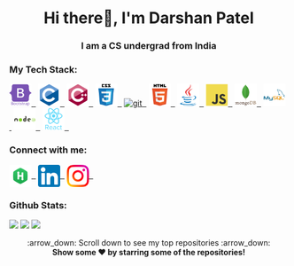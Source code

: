 <h1 align="center">Hi there👋, I'm Darshan Patel </h1>
<h3 align="center">I am a CS undergrad from India</h3>

<h3 align="left">My Tech Stack:</h3>
<p align="left"> <a href="https://getbootstrap.com" target="_blank"> <img src="https://raw.githubusercontent.com/devicons/devicon/master/icons/bootstrap/bootstrap-plain-wordmark.svg" alt="bootstrap" width="40" height="40"/> 	&nbsp;</a> <a href="https://www.cprogramming.com/" target="_blank"> <img src="https://raw.githubusercontent.com/devicons/devicon/master/icons/c/c-original.svg" alt="c" width="40" height="40"/> 	&nbsp;</a> <a href="https://www.w3schools.com/cpp/" target="_blank"> <img src="https://raw.githubusercontent.com/devicons/devicon/master/icons/cplusplus/cplusplus-original.svg" alt="cplusplus" width="40" height="40"/> 	&nbsp;</a> <a href="https://www.w3schools.com/css/" target="_blank"> <img src="https://raw.githubusercontent.com/devicons/devicon/master/icons/css3/css3-original-wordmark.svg" alt="css3" width="40" height="40"/> 	&nbsp;</a> <a href="https://git-scm.com/" target="_blank"> <img src="https://www.vectorlogo.zone/logos/git-scm/git-scm-icon.svg" alt="git" width="40" height="40"/> 	&nbsp;</a> <a href="https://www.w3.org/html/" target="_blank"> <img src="https://raw.githubusercontent.com/devicons/devicon/master/icons/html5/html5-original-wordmark.svg" alt="html5" width="40" height="40"/> 	&nbsp;</a> <a href="https://www.java.com" target="_blank"> <img src="https://raw.githubusercontent.com/devicons/devicon/master/icons/java/java-original.svg" alt="java" width="40" height="40"/> 	&nbsp;</a> <a href="https://developer.mozilla.org/en-US/docs/Web/JavaScript" target="_blank"> <img src="https://raw.githubusercontent.com/devicons/devicon/master/icons/javascript/javascript-original.svg" alt="javascript" width="40" height="40"/> 	&nbsp;</a> <a href="https://www.mongodb.com/" target="_blank"> <img src="https://raw.githubusercontent.com/devicons/devicon/master/icons/mongodb/mongodb-original-wordmark.svg" alt="mongodb" width="40" height="40"/> 	&nbsp;</a> <a href="https://www.mysql.com/" target="_blank"> <img src="https://raw.githubusercontent.com/devicons/devicon/master/icons/mysql/mysql-original-wordmark.svg" alt="mysql" width="40" height="40"/> 	&nbsp;</a> <a href="https://nodejs.org" target="_blank"> <img src="https://raw.githubusercontent.com/devicons/devicon/master/icons/nodejs/nodejs-original-wordmark.svg" alt="nodejs" width="40" height="40"/> 	&nbsp;</a> <a href="https://reactjs.org/" target="_blank"> <img src="https://raw.githubusercontent.com/devicons/devicon/master/icons/react/react-original-wordmark.svg" alt="react" width="40" height="40"/> 	&nbsp;</a> </p>

<h3 align="left">Connect with me:</h3>
<p align="left">
<a href="https://www.hackerrank.com/darshan_patel01" target="blank"><img align="center" src="./logos/HackerRank_logo.png" alt="darshan_patel01" height="40"/>	&nbsp;</a>
<a href="https://linkedin.com/in/-darshanpatel" target="blank"><img align="center" src="./logos/linkedin_coloured.png" alt="-darshanpatel" height="40"/>	&nbsp;</a>
<a href="https://www.instagram.com/darshan.p19/" target="blank"><img align="center" src="./logos/instagram_coloured.png" alt="darshan_patel01" height="40"/>	&nbsp;</a>
</p>



<h3 align="left">Github Stats: </h3>

<img width="495px" src="https://github-readme-stats.vercel.app/api?username=darshpat01&show_icons=true&theme=nightowl&hide_border=false&include_all_commits=true&hide_title=false" /> 

<img width="495px" src="https://github-readme-stats.vercel.app/api/top-langs/?username=darshpat01&layout=compact&theme=nightowl&hide_border=false&hide_title=true" />

<img width="495px" src="https://github-readme-streak-stats.herokuapp.com/?user=darshpat01&theme=nightowl"/>

<p align="center">
    :arrow_down: Scroll down to see my top repositories :arrow_down:
    <br>
    <b>
      Show some ❤️ by starring some of the repositories!
    </b>
</p>
